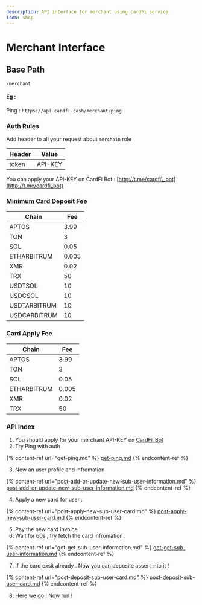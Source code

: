```yaml
---
description: API interface for merchant using cardFi service
icon: shop
---
```


# Merchant Interface

## Base Path

```
/merchant
```

#### Eg :&#x20;

Ping : `https://api.cardfi.cash/merchant/ping`

### Auth Rules

Add header to all your request about `merchain` role

| Header | Value   |
| ------ | ------- |
| token  | API-KEY |

You can apply your API-KEY on CardFi Bot : [http://t.me/cardfi\_bot](http://t.me/cardfi_bot)

### Minimum Card Deposit Fee

| Chain        | Fee   |
| ------------ | ----- |
| APTOS        | 3.99  |
| TON          | 3     |
| SOL          | 0.05  |
| ETHARBITRUM  | 0.005 |
| XMR          | 0.02  |
| TRX          | 50    |
| USDTSOL      | 10    |
| USDCSOL      | 10    |
| USDTARBITRUM | 10    |
| USDCARBITRUM | 10    |

### Card Apply Fee

| Chain       | Fee   |
| ----------- | ----- |
| APTOS       | 3.99  |
| TON         | 3     |
| SOL         | 0.05  |
| ETHARBITRUM | 0.005 |
| XMR         | 0.02  |
| TRX         | 50    |

### API Index

1. You should apply for your merchant API-KEY on [CardFi\_Bot](http://t.me/cardfi_bot)
2. Try Ping with auth

{% content-ref url="get-ping.md" %}
[get-ping.md](get-ping.md)
{% endcontent-ref %}

3. New an user profile and infromation&#x20;

{% content-ref url="post-add-or-update-new-sub-user-information.md" %}
[post-add-or-update-new-sub-user-information.md](post-add-or-update-new-sub-user-information.md)
{% endcontent-ref %}

4. Apply a new card for user .

{% content-ref url="post-apply-new-sub-user-card.md" %}
[post-apply-new-sub-user-card.md](post-apply-new-sub-user-card.md)
{% endcontent-ref %}

5. Pay the new card invoice .&#x20;
6. Wait for 60s , try fetch the card infromation .&#x20;

{% content-ref url="get-get-sub-user-information.md" %}
[get-get-sub-user-information.md](get-get-sub-user-information.md)
{% endcontent-ref %}

7. If the card exsit already . Now you can deposite assert into it !

{% content-ref url="post-deposit-sub-user-card.md" %}
[post-deposit-sub-user-card.md](post-deposit-sub-user-card.md)
{% endcontent-ref %}

8. Here we go !  Now run !&#x20;
